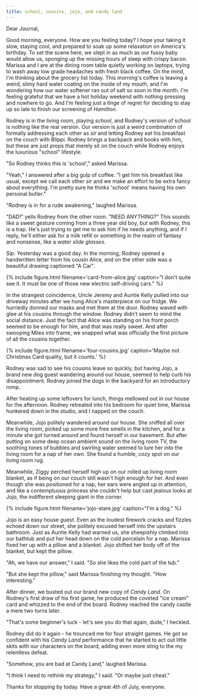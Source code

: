 ```yaml
---
title: school, cousins, jojo, and candy land
---
```


Dear Journal,

Good morning, everyone.  How are you feeling today?  I hope your
taking it slow, staying cool, and prepared to soak up some relaxation
on America's birthday.  To set the scene here, we slept in as much as
our fussy baby would allow us, sponging up the missing hours of sleep
with crispy bacon.  Marissa and I are at the dining room table quietly
working on laptops, trying to wash away low grade headaches with fresh
black coffee.  On the mind, I'm thinking about the grocery list today.
This morning's coffee is leaving a weird, slimy hard water coating on
the inside of my mouth, and I'm wondering how our water softener ran
out of salt so soon in the month.  I'm feeling grateful that we have a
hot holiday weekend with nothing pressing and nowhere to go.  And I'm
feeling just a tinge of regret for deciding to stay up so late to
finish our screening of _Hamilton_.

Rodney is in the living room, playing _school_, and Rodney's version
of school is nothing like the real version.  Our version is just a
weird combination of formally addressing each other as _sir_ and
letting Rodney eat his breakfast on the couch with Blippi.  Rodney
brings a backpack and books with him, but these are just props that
merely sit on the couch while Rodney enjoys the luxurious "school"
lifestyle.

"So Rodney thinks this is 'school'," asked Marissa.

"Yeah," I answered after a big gulp of coffee.  "I get him his
breakfast like usual, except we call each other _sir_ and we make an
effort to be extra fancy about everything.  I'm pretty sure he thinks
'school' means having his own personal butler."

"Rodney is in for a rude awakening," laughed Marissa.

"DAD!" yells Rodney from the other room.  "NEED ANYTHING?"  This
sounds like a sweet gesture coming from a three year old boy, but with
Rodney, this is a trap.  He's just trying to get me to ask him if he
needs anything, and if I reply, he'll either ask for a milk refill or
something in the realm of fantasy and nonsense, like a _water slide
glasses_.

_Sip_.  Yesterday was a good day.  In the morning, Rodney opened a
handwritten letter from his cousin Alice, and on the other side was a
beautiful drawing captioned "A Car".

{% include figure.html filename='card-from-alice.jpg' caption="I don't
quite see it.  It must be one of those new electric self-driving
cars." %}

In the strangest coincidence, Uncle Jeremy and Auntie Kelly pulled
into our driveway minutes after we hung Alice's masterpiece on our
fridge.  We hurriedly donned our masks and met them at the door.
Rodney waved with glee at his cousins through the window.  Rodney
didn't seem to mind the social distance.  Just the fact that Alice was
standing on his front porch seemed to be enough for him, and that was
really sweet.  And after swooping Miles into frame, we snapped what
was officially the first picture of all the cousins together.

{% include figure.html
filename='four-cousins.jpg'
caption='Maybe not Christmas Card quality, but it counts.' %}

Rodney was sad to see his cousins leave so quickly, but having Jojo, a
brand new dog guest wandering around our house, seemed to help curb
his disappointment.  Rodney joined the dogs in the backyard for an
introductory romp.

After heating up some leftovers for lunch, things mellowed out in our
house for the afternoon.  Rodney retreated into his bedroom for quiet
time, Marissa hunkered down in the studio, and I napped on the couch.

Meanwhile, Jojo politely wandered around our house.  She sniffed all
over the living room, picked up some more free smells in the kitchen,
and for a minute she got turned around and found herself in our
basement.  But after putting on some deep ocean ambient sound on the
living room TV, the soothing tones of bubbles and swirling water
seemed to lure her into the living room for a nap of her own.  She
found a humble, cozy spot on our living room rug.

Meanwhile, Ziggy perched herself high up on our rolled up living room
blanket, as if being on our couch still wasn't high enough for her.
And even though she was positioned for a nap, her ears were angled up
in attention, and like a contemptuous princess she couldn't help but
cast jealous looks at Jojo, the indifferent sleeping giant in the
corner.

{% include figure.html
filename='jojo-stare.jpg'
caption="I'm a dog." %}

Jojo is an easy house guest.  Even as the loudest firework cracks and
fizzles echoed down our street, she politely excused herself into the
upstairs bathroom.  Just as Auntie Kelly had warned us, she sheepishly
climbed into our bathtub and put her head down on the cold porcelain
for a nap.  Marissa fixed her up with a pillow and a blanket.  Jojo
shifted her body off of the blanket, but kept the pillow.

"Ah, we have our answer," I said.  "So she likes the cold part of the
tub."

"But she kept the pillow," said Marissa finishing my thought.  "How
interesting."

After dinner, we busted out our brand new copy of _Candy Land_.  On
Rodney's first draw of his first game, he produced the coveted "ice
cream" card and whizzed to the end of the board.  Rodney reached the
candy castle a mere two turns later.

"That's some beginner's luck - let's see you do that again, dude," I
heckled.

Rodney did do it again - he trounced me for four straight games.  He
got so confident with his _Candy Land_ performance that he started to
act out little skits with our characters on the board, adding even
more sting to the my relentless defeat.

"Somehow, you are bad at Candy Land," laughed Marissa.

"I think I need to rethink my strategy," I said.  "Or maybe just
cheat."

Thanks for stopping by today.  Have a great 4th of July, everyone.
